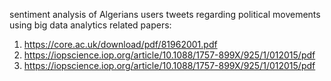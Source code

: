 sentiment analysis of Algerians users tweets regarding political movements using big data analytics
related papers:
 1. https://core.ac.uk/download/pdf/81962001.pdf
 2. https://iopscience.iop.org/article/10.1088/1757-899X/925/1/012015/pdf
 3. https://iopscience.iop.org/article/10.1088/1757-899X/925/1/012015/pdf
 
